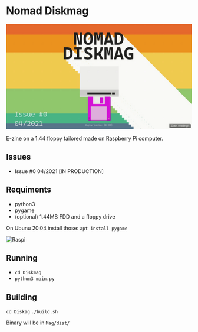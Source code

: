 # Nomad Diskmag
![Floppy](screens/diskmag.gif)

E-zine on a 1.44 floppy tailored made on Raspberry Pi computer. 

## Issues

- Issue #0 04/2021 [IN PRODUCTION]


## Requiments

- python3
- pygame
- (optional) 1.44MB FDD and a floppy drive

On Ubunu 20.04 install those:
```apt install pygame```

![Raspi](screens/raspi-fdd.jpg)

## Running

- ```cd Diskmag```
- ```python3 main.py```

## Building

```cd Diskag```
```./build.sh```

Binary will be in ```Mag/dist/```